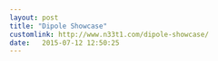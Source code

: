 ```yaml
---
layout: post
title: "Dipole Showcase"
customlink: http://www.n33t1.com/dipole-showcase/
date:   2015-07-12 12:50:25
---
```

